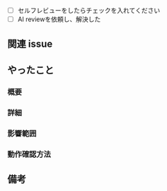 <!-- I want to review in Japanese. -->
- [ ] セルフレビューをしたらチェックを入れてください
- [ ] AI reviewを依頼し、解決した

## 関連 issue

<!-- resolve #<issue-number> -->

## やったこと

### 概要

<!-- 変更内容を 1 行程度でまとめまとめてください。 (チケットタイトルと被っても OK) -->

### 詳細

<!-- 変更内容をリスト形式でまとめてください。 -->


### 影響範囲

<!-- DB や API エンドポイントの変更など、大きな影響がある場合はその旨をここに書いてください。 -->


### 動作確認方法

<!-- 動作確認方法と確認内容をリスト形式でまとめてください。 -->


<!-- もし、フロントエンドに修正をしていた場合はスクリーンショットを貼ること -->

## 備考

<!-- この PR についての課題や、議論したいことがあればここに書いてください。 -->


<!-- for GitHub Copilot review rule -->
<!--
レビューする際には、以下のprefix(接頭辞)をつけてください
[must]  
[imo] (in my opinion)  
[nits](nitpick) 
[ask]  
[fyi]
-->
<!-- for GitHub Copilot review  rule-->

<!-- I want to review in Japanese. -->
